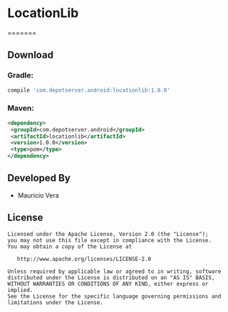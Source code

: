 # LocationLib
=======

Download
--------
### Gradle:
```groovy
compile 'com.depotserver.android:locationlib:1.0.0'
```
### Maven:
```xml
<dependency>
 <groupId>com.depotserver.android</groupId>
 <artifactId>locationlib</artifactId>
 <version>1.0.0</version>
 <type>pom</type>
</dependency>
```

Developed By
--------
- Mauricio Vera

License
--------

    Licensed under the Apache License, Version 2.0 (the "License");
    you may not use this file except in compliance with the License.
    You may obtain a copy of the License at

       http://www.apache.org/licenses/LICENSE-2.0

    Unless required by applicable law or agreed to in writing, software
    distributed under the License is distributed on an "AS IS" BASIS,
    WITHOUT WARRANTIES OR CONDITIONS OF ANY KIND, either express or implied.
    See the License for the specific language governing permissions and 
    limitations under the License.
